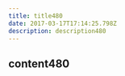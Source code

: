 ```yaml
---
title: title480
date: 2017-03-17T17:14:25.798Z
description: description480
---
```


## content480
  
